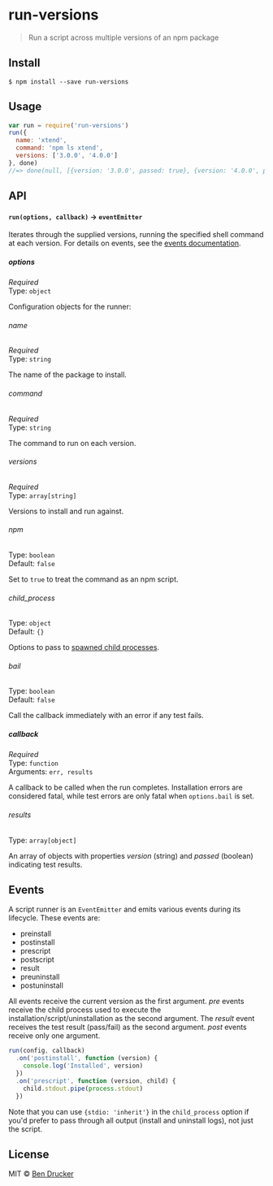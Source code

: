 # run-versions

> Run a script across multiple versions of an npm package

## Install

```
$ npm install --save run-versions
```


## Usage

```js
var run = require('run-versions')
run({
  name: 'xtend',
  command: 'npm ls xtend',
  versions: ['3.0.0', '4.0.0']
}, done)
//=> done(null, [{version: '3.0.0', passed: true}, {version: '4.0.0', passed: true}])
```

## API

#### `run(options, callback)` -> `eventEmitter`

Iterates through the supplied versions, running the specified shell command at each version. For details on events, see the [events documentation](#events).

##### options

*Required*  
Type: `object`

Configuration objects for the runner:

###### name

*Required*  
Type: `string`

The name of the package to install.

###### command

*Required*  
Type: `string`

The command to run on each version.

###### versions

*Required*  
Type: `array[string]`

Versions to install and run against.

###### npm

Type: `boolean`  
Default: `false`

Set to `true` to treat the command as an npm script.

###### child_process

Type: `object`  
Default: `{}`

Options to pass to [spawned child processes](https://nodejs.org/api/child_process.html#child_process_child_process_spawn_command_args_options).

###### bail

Type: `boolean`  
Default: `false`

Call the callback immediately with an error if any test fails.

##### callback

*Required*  
Type: `function`  
Arguments: `err, results`

A callback to be called when the run completes. Installation errors are considered fatal, while test errors are only fatal when `options.bail` is set. 

###### results

Type: `array[object]`

An array of objects with properties *version* (string) and *passed* (boolean) indicating test results. 

## Events

A script runner is an `EventEmitter` and emits various events during its lifecycle. These events are:

* preinstall
* postinstall
* prescript
* postscript
* result
* preuninstall
* postuninstall

All events receive the current version as the first argument. *pre* events receive the child process used to execute the installation/script/uninstallation as the second argument. The *result* event receives the test result (pass/fail) as the second argument. *post* events receive only one argument.

```js
run(config, callback)
  .on('postinstall', function (version) {
    console.log('Installed', version)
  })
  .on('prescript', function (version, child) {
    child.stdout.pipe(process.stdout)
  })
```

Note that you can use `{stdio: 'inherit'}` in the `child_process` option if you'd prefer to pass through all output (install and uninstall logs), not just the script. 

## License

MIT © [Ben Drucker](http://bendrucker.me)
